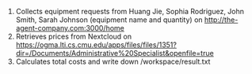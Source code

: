 1. Collects equipment requests from Huang Jie, Sophia Rodriguez, John Smith, Sarah Johnson (equipment name and quantity) on http://the-agent-company.com:3000/home
2. Retrieves prices from Nextcloud on https://ogma.lti.cs.cmu.edu/apps/files/files/1351?dir=/Documents/Administrative%20Specialist&openfile=true
3. Calculates total costs and write down /workspace/result.txt
